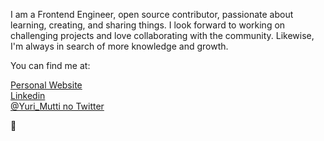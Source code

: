I am a Frontend Engineer, open source contributor, passionate about learning, creating, and sharing things.
I look forward to working on challenging projects and love collaborating with the community. Likewise, I'm always in search of more knowledge and growth.

You can find me at:

[Personal Website](https://yurimutti.com) <br />
[Linkedin](https://www.linkedin.com/in/yuri-mutti-0418bb1aa) <br />
[@Yuri_Mutti no Twitter](https://twitter.com/Yuri_Mutti) <br />

:love_you_gesture:
